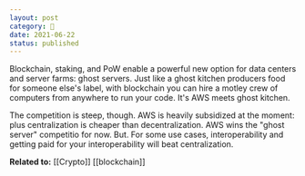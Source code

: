 ```yaml
---
layout: post
category: 🌰
date: 2021-06-22
status: published
---
```

Blockchain, staking, and PoW enable a powerful new option for data centers and server farms: ghost servers. Just like a ghost kitchen producers food for someone else's label, with blockchain you can hire a motley crew of computers from anywhere to run your code. It's AWS meets ghost kitchen.

The competition is steep, though. AWS is heavily subsidized at the moment: plus centralization is cheaper than decentralization. AWS wins the "ghost server" competitio for now. But. For some use cases, interoperability and getting paid for your interoperability will beat centralization.

**Related to:** [[Crypto]] [[blockchain]]
